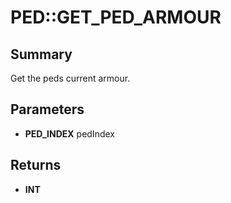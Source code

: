 # PED::GET_PED_ARMOUR

## Summary
Get the peds current armour.

## Parameters
* **PED_INDEX** pedIndex

## Returns
* **INT**